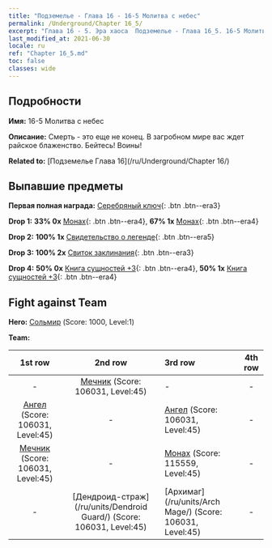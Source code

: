 ```yaml
---
title: "Подземелье - Глава 16 - 16-5 Молитва с небес"
permalink: /Underground/Chapter 16_5/
excerpt: "Глава 16 - 5. Эра хаоса  Подземелье - Глава 16_5. 16-5 Молитва с небес"
last_modified_at: 2021-06-30
locale: ru
ref: "Chapter 16_5.md"
toc: false
classes: wide
---
```


## Подробности

 **Имя:** 16-5 Молитва с небес

 **Описание:** Смерть - это еще не конец. В загробном мире вас ждет райское блаженство. Бейтесь! Воины!

 **Related to:** [Подземелье Глава 16](/ru/Underground/Chapter 16/)

## Выпавшие предметы

 **Первая полная награда:** [Серебряный ключ](/ItemsRU/con_693/){: .btn .btn--era3}

 **Drop 1:** **33% 0x** [Монах](/ItemsRU/unt_194/){: .btn .btn--era4}, **67% 1x** [Монах](/ItemsRU/unt_194/){: .btn .btn--era4}

 **Drop 2:** **100% 1x** [Свидетельство о легенде](/ItemsRU/mat_67/){: .btn .btn--era5}

 **Drop 3:** **100% 2x** [Свиток заклинания](/ItemsRU/con_694/){: .btn .btn--era3}

 **Drop 4:** **50% 0x** [Книга сущностей +3](/ItemsRU/mat_60/){: .btn .btn--era4}, **50% 1x** [Книга сущностей +3](/ItemsRU/mat_60/){: .btn .btn--era4}


## Fight against Team
 **Hero:** [Сольмир](/ru/heroes/Solmyr/) (Score: 1000, Level:1)

 **Team:**


  | 1st row | 2nd row | 3rd row | 4th row |
  |:----:|:----:|:----|:----:|
  | - | [Мечник](/ru/units/Swordsman/) (Score: 106031, Level:45)  | - | - |
  | [Ангел](/ru/units/Angel/) (Score: 106031, Level:45)  | - | [Ангел](/ru/units/Angel/) (Score: 106031, Level:45)  | - |
  | [Мечник](/ru/units/Swordsman/) (Score: 106031, Level:45)  | - | [Монах](/ru/units/Monk/) (Score: 115559, Level:45)  | - |
  | - | [Дендроид-страж](/ru/units/Dendroid Guard/) (Score: 106031, Level:45)  | [Архимаг](/ru/units/Arch Mage/) (Score: 106031, Level:45)  | - |


